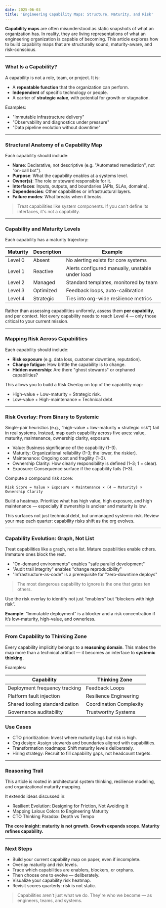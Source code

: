 ```yaml
---
date: 2025-06-03
title: 'Engineering Capability Maps: Structure, Maturity, and Risk'
---
```


**Capability maps** are often misunderstood as static snapshots of what an organization has. In reality, they are living representations of what an engineering organization is capable of becoming. This article explores how to build capability maps that are structurally sound, maturity-aware, and risk-conscious.

---

### What Is a Capability?

A capability is not a role, team, or project. It is:

- A **repeatable function** that the organization can perform.
- **Independent** of specific technology or people.
- A carrier of **strategic value**, with potential for growth or stagnation.

Examples:

- "Immutable infrastructure delivery"
- "Observability and diagnostics under pressure"
- "Data pipeline evolution without downtime"

---

### Structural Anatomy of a Capability Map

Each capability should include:

- **Name**: Declarative, not descriptive (e.g. "Automated remediation", not "on-call bot").
- **Purpose**: What the capability enables at a systems level.
- **Owner(s)**: The role or steward responsible for it.
- **Interfaces**: Inputs, outputs, and boundaries (APIs, SLAs, domains).
- **Dependencies**: Other capabilities or infrastructural layers.
- **Failure modes**: What breaks when it breaks.

> Treat capabilities like system components. If you can't define its interfaces, it's not a capability.

---

### Capability and Maturity Levels

Each capability has a maturity trajectory:

| Maturity | Description | Example                                         |
| -------- | ----------- | ----------------------------------------------- |
| Level 0  | Absent      | No alerting exists for core systems             |
| Level 1  | Reactive    | Alerts configured manually, unstable under load |
| Level 2  | Managed     | Standard templates, monitored by team           |
| Level 3  | Optimized   | Feedback loops, auto-calibration                |
| Level 4  | Strategic   | Ties into org-wide resilience metrics           |


Rather than assessing capabilities uniformly, assess them **per capability**, and per context. Not every capability needs to reach Level 4 — only those critical to your current mission.

---

### Mapping Risk Across Capabilities

Each capability should include:

- **Risk exposure** (e.g. data loss, customer downtime, reputation).
- **Change fatigue**: How brittle the capability is to change.
- **Hidden ownership**: Are there "ghost stewards" or orphaned capabilities?

This allows you to build a Risk Overlay on top of the capability map:

- High-value + Low-maturity = Strategic risk. 
- Low-value + High-maintenance = Technical debt.

---

### Risk Overlay: From Binary to Systemic

Single-pair heuristics (e.g., “high-value + low-maturity = strategic risk”) fail in real systems.   Instead, map each capability across five axes: value, maturity, maintenance, ownership clarity, exposure. 

- Value: Business significance of the capability (1–3).
- Maturity: Organizational reliability (1–3; the lower, the riskier).
- Maintenance: Ongoing cost and fragility (1–3).
- Ownership Clarity: How clearly responsibility is defined (1–3; 1 = clear).
- Exposure: Consequence surface if the capability fails (1–3).

Compute a compound risk score:

`Risk Score = Value × Exposure × Maintenance × (4 – Maturity) × Ownership Clarity`

Build a heatmap. Prioritize what has high value, high exposure, and high maintenance — especially if ownership is unclear and maturity is low.  

This surfaces not just technical debt, but unmanaged systemic risk.  Review your map each quarter: capability risks shift as the org evolves.

---

### Capability Evolution: Graph, Not List

Treat capabilities like a graph, not a list. Mature capabilities enable others. Immature ones block the rest.

- "On-demand environments" enables "safe parallel development"
- "Audit trail integrity" enables "change reproducibility"
- "Infrastructure-as-code" is a prerequisite for "zero-downtime deploys"

> The most dangerous capability to ignore is the one that gates ten others.

Use the risk overlay to identify not just “enablers” but “blockers with high risk”.

**Example**: “Immutable deployment” is a blocker and a risk concentration if it’s low-maturity, high-value, and ownerless.

---

### From Capability to Thinking Zone

Every capability implicitly belongs to a **reasoning domain**. This makes the map more than a technical artifact — it becomes an interface to **systemic thinking**.

Examples:

| Capability                     | Thinking Zone           |
| ------------------------------ | ----------------------- |
| Deployment frequency tracking  | Feedback Loops          |
| Platform fault injection       | Resilience Engineering  |
| Shared tooling standardization | Coordination Complexity |
| Governance auditability        | Trustworthy Systems     |


### Use Cases

- CTO prioritization: Invest where maturity lags but risk is high.
- Org design: Assign stewards and boundaries aligned with capabilities.
- Transformation roadmaps: Shift maturity levels deliberately.
- Hiring strategy: Recruit to fill capability gaps, not headcount targets.

---

### Reasoning Trail

This article is rooted in architectural system thinking, resilience modeling, and organizational maturity mapping.

It extends ideas discussed in:

- Resilient Evolution: Designing for Friction, Not Avoiding It
- Mapping Laloux Colors to Engineering Maturity
- CTO Thinking Paradox: Depth vs Tempo

**The core insight: maturity is not growth. Growth expands scope. Maturity refines capability.**

--- 

### Next Steps

- Build your current capability map on paper, even if incomplete.
- Overlay maturity and risk levels.
- Trace which capabilities are enablers, blockers, or orphans.
- Then choose one to evolve — deliberately.
- Visualize your capability risk heatmap.
- Revisit scores quarterly: risk is not static.


> Capabilities aren't just what we do.
> They're who we become — as engineers, teams, and systems.